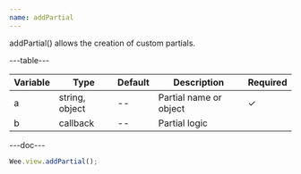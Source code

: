 ```yaml
---
name: addPartial
---
```


addPartial() allows the creation of custom partials.

---table---

| Variable | Type           | Default | Description            | Required |
| -------- | -------------- | ------- | ---------------------- | -------- |
| a        | string, object | --      | Partial name or object | &#10003; |
| b        | callback       | --      | Partial logic          |          |

---doc---

```javascript
Wee.view.addPartial();
```